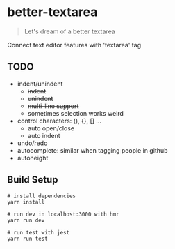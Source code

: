 # better-textarea

> Let's dream of a better textarea

Connect text editor features with 'textarea' tag

## TODO

- indent/unindent
  - ~~indent~~
  - ~~unindent~~
  - ~~multi-line support~~
  - sometimes selection works weird
- control characters: (), {}, [] ...
  - auto open/close
  - auto indent
- undo/redo
- autocomplete: similar when tagging people in github
- autoheight

## Build Setup
```
# install dependencies
yarn install

# run dev in localhost:3000 with hmr
yarn run dev

# run test with jest
yarn run test
```